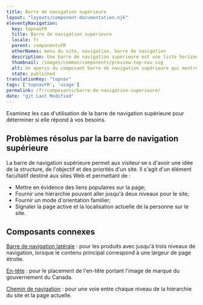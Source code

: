 ```yaml
---
title: Barre de navigation supérieure
layout: "layouts/component-documentation.njk"
eleventyNavigation:
  key: topnavFR
  title: Barre de navigation supérieure
  locale: fr
  parent: componentsFR
  otherNames: menu du site, navigation, barre de navigation
  description: Une barre de navigation supérieure est une liste horizontale de liens de page.
  thumbnail: /images/common/components/preview-top-nav.svg
  alt: Un aperçu du composant barre de navigation supérieure qui montre la navigation du site représentée par des boîtes grises alignés horizontalement. Une boîte bleue suivi de deux boîtes grises représentent les liens où la dernière boîte est surlignée afin de représenter le lien actif.
  state: published
translationKey: "topnav"
tags: ['topnavFR', 'usage']
permalink: /fr/composants/barre-de-navigation-superieure/
date: "git Last Modified"
---
```


Examinez les cas d'utilisation de la barre de navigation supérieure pour déterminer si elle répond à vos besoins.

## Problèmes résolus par la barre de navigation supérieure

La barre de navigation supérieure permet aux visiteur·se·s d'avoir une idée de la structure, de l'objectif et des priorités d'un site. Il s'agit d'un élément facultatif destiné aux sites Web et permettant de :

- Mettre en évidence des liens populaires sur la page;
- Fournir une hiérarchie pouvant aller jusqu'à deux niveaux pour le site;
- Fournir un mode d'orientation familier;
- Signaler la page active et la localisation actuelle de la personne sur le site.

<article class="bg-full-width bg-primary text-light pt-500 pb-400 my-500">
  <h2 class="mt-0 mb-400">Composants connexes</h2>

  <a href="{{ links.sideNav }}" class="link-light">Barre de navigation latérale</a> : pour les produits avec jusqu'à trois niveaux de navigation, lorsque le contenu principal correspond à une largeur de page étroite.

  <a href="{{ links.header }}" class="link-light">En-tête</a> : pour le placement de l'en-tête portant l'image de marque du gouvernement du Canada.

  <a href="{{ links.breadcrumbs }}" class="link-light">Chemin de navigation</a> : pour une voie entre chaque niveau de la hiérarchie du site et la page actuelle.
</article>
